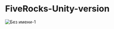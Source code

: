 # FiveRocks-Unity-version

![Без имени-1](https://user-images.githubusercontent.com/49618224/124969609-943c5a00-e02f-11eb-9638-c604b43ffb78.png)
